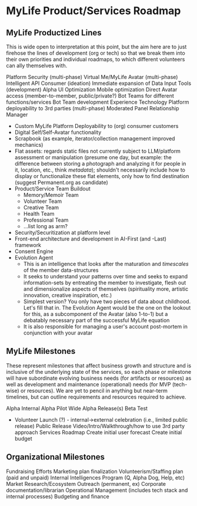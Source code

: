# MyLife Product/Services Roadmap

## MyLife Productized Lines

This is wide open to interpretation at this point, but the aim here are to just firehose the lines of development (org or tech) so that we break them into their own priorities and individual roadmaps, to which different volunteers can ally themselves with.

Platform Security (multi-phase)
Virtual Me/MyLife Avatar (multi-phase)
Intelligent API Consumer (ideation)
Immediate expansion of Data Input Tools (development)
Alpha UI Optimization
Mobile optimization
Direct Avatar access (member-to-member, public/private?)
Bot Teams for different functions/services
Bot Team development
Experience Technology
Platform deployability to 3rd parties (multi-phase)
Moderated Panel
Relationship Manager

- Custom MyLife Platform Deployability to (org) consumer customers
- Digital Self/Self-Avatar functionality
- Scrapbook (as example, iterator/collection management improved mechanics)
- Flat assets: regards static files not currently subject to LLM/platform assessment or manipulation (presume one day, but example: the difference between storing a photograph and analyzing it for people in it, location, etc., think _metadata_); shouldn't necessarily include how to display or functionalize these flat elements, only how to find destination (suggest Permanent.org as candidate)
- Product/Service Team Buildout
  - Memory/Memoir Team
  - Volunteer Team
  - Creative Team
  - Health Team
  - Professional Team
  - ...list long as arm?
- Security/Securitization at platform level
- Front-end architecture and development in AI-First (and -Last) framework
- Consent Engine
- Evolution Agent
  - This is an intelligence that looks after the maturation and _timescales_ of the member data-structures
  - It seeks to understand your patterns over time and seeks to expand information-sets by entreating the member to investigate, flesh out and dimensionalize aspects of themselves (spirituality more, artistic innovation, creative inspiration, etc.) 
  - Simplest version? You only have two pieces of data about childhood. Let's fill that in. The Evolution Agent would be the one on the lookout for this, as a subcomponent of the Avatar (also 1-to-1) but a debatably necessary part of the successful MyLife equation
  - It is also responsible for managing a user's account post-mortem in conjunction with your avatar

## MyLife Milestones

These represent milestones that affect business growth and structure and is inclusive of the underlying state of the services, so each phase or milestone will have subordinate evolving business needs (for artifacts or resources) as well as development and maintenance (operational) needs (for MVP (tech-wise) or resources). We are yet to pencil in anything but near-term timelines, but can outline requirements and resources required to achieve.

Alpha Internal
Alpha Pilot
Wide Alpha Release(s)
Beta Test
- Volunteer Launch (?) - internal->external celebration (i.e., limited public release)
Public Release
Video/Intro/Walkthrough/how to use
3rd party approach
Services Roadmap
Create initial user forecast
Create initial budget 

## Organizational Milestones

Fundraising Efforts
Marketing plan finalization
Volunteerism/Staffing plan (paid and unpaid)
Internal Intelligences Program (Q, Alpha Dog, Help, etc)
Market Research/Ecosystem Outreach (permanent, ex)
Corporate documentation/librarian
Operational Management (includes tech stack and internal processes)
Budgeting and finance
